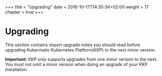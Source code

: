+++
title = "Upgrading"
date =  2018-10-17T14:35:34+02:00
weight = 17
chapter = true
+++

# Upgrading

This section contains import upgrade notes you should read before upgrading Kubermatic Kubernetes Platform(KKP) to the next minor version.

**Important:** KKP only supports upgrades from one minor version to the next. You must not omit a minor version when doing an upgrade of your KKP installation.

